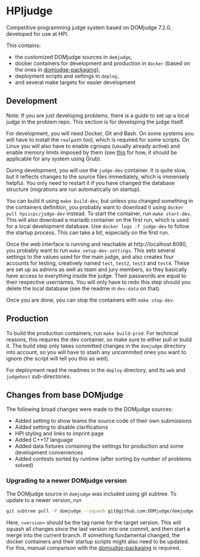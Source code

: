 # HPIjudge

Competitive programming judge system based on DOMjudge 7.2.0, developed for use at HPI.

This contains:
 * the customized DOMjudge sources in `domjudge`,
 * docker containers for development and production in `docker` (based on the ones in [domjudge-packaging](https://github.com/DOMjudge/domjudge-packaging)),
 * deployment scripts and settings in `deploy`,
 * and several make targets for easier development
 
## Development

Note: If you are just developing problems, there is a guide to set up a local judge in the problem repo.
This section is for developing the judge itself.

For development, you will need Docker, Git and Bash.
On some systems you will have to install the `realpath` tool, which is required for some scripts.
On Linux you will also have to enable cgroups (usually already active) and enable memory limits imposed by them (see [this](https://askubuntu.com/a/417221) for how, it should be applicable for any system using Grub).

During development, you will use the `judge-dev` container.
It is quite slow, but it reflects changes to the source files immediately, which is immensely helpful.
You only need to restart it if you have changed the database structure (migrations are run automatically on startup).

You can build it using `make build-dev`, but unless you changed something in the containers definition, you probably want to download it using `docker pull hpiicpc/judge-dev` instead.
To start the container, run `make start-dev`.
This will also download a mariadb container on the first run, which is used for a local development database.
Use `docker logs -f judge-dev` to follow the startup process.
This can take a bit, especially on the first run.

Once the web interface is running and reachable at http://localhost:8080, you probably want to run `make setup-dev-settings`.
This sets several settings to the values used for the main judge, and also creates four accounts for testing, creatively named `test`, `test2`, `test3` and `test4`.
These are set up as admins as well as team and jury members, so they basically have access to everything inside the judge.
Their passwords are equal to their respective usernames.
You will only have to redo this step should you delete the local database (see the readme in `dev-data` on that).

Once you are done, you can stop the containers with `make stop-dev`.

## Production

To build the production containers, run `make build-prod`.
For technical reasons, this requires the dev container, so make sure to either pull or build it.
The build step only takes committed changes in the `domjudge` directory into account, so you will have to stash any uncommited ones you want to ignore (the script will tell you this as well).

For deployment read the readmes in the `deploy` directory, and its `web` and `judgehost` sub-directories.
 
## Changes from base DOMjudge

The following broad changes were made to the DOMjudge sources:
 * Added setting to show teams the source code of their own submissions
 * Added setting to disable clarifications
 * HPI styling and links to imprint page
 * Added C++17 language
 * Added data fixtures containing the settings for production and some development conveniences
 * Added contests sorted by runtime (after sorting by number of problems solved)
 
### Upgrading to a newer DOMjudge version

The DOMjudge source in `domjudge` was included using git subtree.
To update to a newer version, run
```bash
git subtree pull -P domjudge --squash git@github.com:DOMjudge/domjudge.git <version>
```
Here, `<version>` should be the tag name for the target version.
This will squash all changes since the last version into one commit, and then start a merge into the current branch.
If something fundamental changed, the docker containers and their startup scripts might also need to be updated.
For this, manual comparison with the [domjudge-packaging](https://github.com/DOMjudge/domjudge-packaging) is required.

